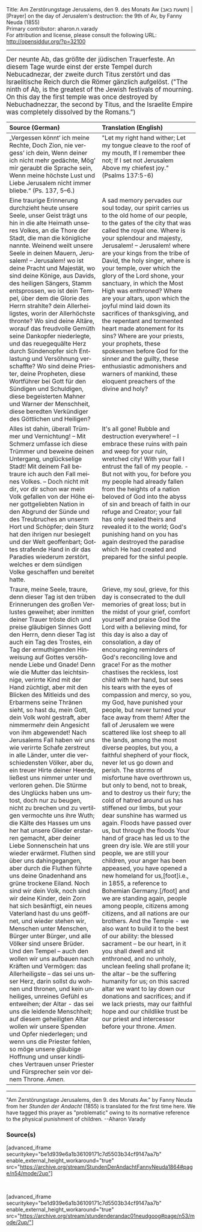 <html>
<head></head>
<body>
Title: Am Zerstörungstage Jerusalems, den 9. des Monats Aw (תשעת באב‎) | [Prayer] on the day of Jerusalem's destruction: the 9th of Av, by Fanny Neuda (1855)<br />
Primary contributor: aharon.n.varady<br />
For attribution and license, please consult the following URL: <a href="http://opensiddur.org/?p=32100">http://opensiddur.org/?p=32100</a>
<p />
<hr />

<div class="english" style="font-size: 1.2em;">
Der neunte Ab, das größte der jüdischen Trauerfeste. An diesem Tage wurde einst der erste Tempel durch Nebucadnezar, der zweite durch Titus zerstört und das Israelitische Reich durch die Römer gänzlich aufgelöst. ("The ninth of Aḅ, is the greatest of the Jewish festivals of mourning. On this day the first temple was once destroyed by Nebuchadnezzar, the second by Titus, and the Israelite Empire was completely dissolved by the Romans.")
</div>

<table style="margin-left: auto;margin-right: auto;" class="draggable">
<thead><tr><th id="x" style="text-align: left;">Source (German)</th><th style="text-align: left;">Translation (English)</th></tr></thead>
<tbody>
<tr><td style="vertical-align:top;">
<div class="german"><span lang="de">
„Vergessen könnt’ ich meine Rechte, 
Doch Zion, nie vergess’ ich dein, 
Wenn deiner ich nicht mehr gedächte, 
Mög’ mir geraubt die Sprache sein, 
Wenn meine höchste Lust und Liebe 
Jerusalem nicht immer bliebe.“ <span class="citation">(Ps. 137, 5–6.)</span> 
</span></div></td>
 
<td style="vertical-align:top;">
<div class="english">
"Let my right hand wither;
Let my tongue cleave 
to the roof of my mouth, 
If I remember thee not; 
If I set not Jerusalem 
Above my chiefest joy." <span class="citation">(Psalms 137:5-6)</span> 
</div></td></tr>


<tr><td style="vertical-align:top;">
<div class="german"><span lang="de">
Eine traurige Erinnerung durchzieht heute unsere Seele, unser Geist trägt uns hin in die alte Heimath unseres Volkes, an die Thore der Stadt, die man die königliche nannte. Weinend weilt unsere Seele in deinen Mauern, Jerusalem! – Jerusalem! wo ist deine Pracht und Majestät, wo sind deine Könige, aus Davids, des heiligen Sängers, Stamm entsprossen, wo ist dein Tempel, über dem die Glorie des Herrn strahlte? dein Allerheiligstes, worin der Allerhöchste thronte? Wo sind deine Altäre, worauf das freudvolle Gemüth seine Dankopfer niederlegte, und das reuegequälte Herz durch Sündenopfer sich Entlastung und Versöhnung verschaffte? Wo sind deine Priester, deine Propheten, diese Wortführer bei Gott für den Sündigen und Schuldigen, diese begeisterten Mahner und Warner der Menschheit, diese beredten Verkündiger des Göttlichen und Heiligen? 
</span></div></td>
 
<td style="vertical-align:top;">
<div class="english">
A sad memory pervades our soul today, our spirit carries us to the old home of our people, to the gates of the city that was called the royal one. Where is your splendour and majesty, Jerusalem! – Jerusalem! where are your kings from the tribe of David, the holy singer, where is your temple, over which the glory of the Lord shone, your sanctuary, in which the Most High was enthroned? Where are your altars, upon which the joyful mind laid down its sacrifices of thanksgiving, and the repentant and tormented heart made atonement for its sins? Where are your priests, your prophets, these spokesmen before God for the sinner and the guilty, these enthusiastic admonishers and warners of mankind, these eloquent preachers of the divine and holy? 
</div></td></tr>


<tr><td style="vertical-align:top;">
<div class="german"><span lang="de">
Alles ist dahin, überall Trümmer und Vernichtung! – Mit Schmerz umfasse ich diese Trümmer und beweine deinen Untergang, unglückselige Stadt! Mit deinem Fall betraure ich auch den Fall meines Volkes. – Doch nicht mit dir, vor dir schon war mein Volk gefallen von der Höhe einer gottgeliebten Nation in den Abgrund der Sünde und des Treubruches an unserm Hort und Schöpfer; dein Sturz hat den ihrigen nur besiegelt und der Welt geoffenbart; Gottes strafende Hand in dir das Paradies wiederum zerstört, welches er dem sündigen Volke geschaffen und bereitet hatte.
</span></div></td>
 
<td style="vertical-align:top;">
<div class="english">
It's all gone! Rubble and destruction everywhere! – I embrace these ruins with pain and weep for your ruin, wretched city! With your fall I entrust the fall of my people. - But not with you, for before you my people had already fallen from the heights of a nation beloved of God into the abyss of sin and breach of faith in our refuge and Creator; your fall has only sealed theirs and revealed it to the world; God's punishing hand on you has again destroyed the paradise which He had created and prepared for the sinful people.
</div></td></tr>


<tr><td style="vertical-align:top;">
<div class="german"><span lang="de">
Traure, meine Seele, traure, denn dieser Tag ist den trüben Erinnerungen des großen Verlustes geweihet; aber inmitten deiner Trauer tröste dich und preise gläubigen Sinnes Gott den Herrn, denn dieser Tag ist auch ein Tag des Trostes, ein Tag der ermuthigenden Hinweisung auf Gottes versöhnende Liebe und Gnade! Denn wie die Mutter das leichtsinnige, verirrte Kind mit der Hand züchtigt, aber mit den Blicken des Mitleids und des Erbarmens seine Thränen sieht, so hast du, mein Gott, dein Volk wohl gestraft, aber nimmermehr dein Angesicht von ihm abgewendet! Nach Jerusalems Fall haben wir uns wie verirrte Schafe zerstreut in alle Länder, unter die verschiedensten Völker, aber du, ein treuer Hirte deiner Heerde, ließest uns nimmer unter und verloren gehen. Die Stürme des Unglücks haben uns umtost, doch nur zu beugen, nicht zu brechen und zu vertilgen vermochte uns ihre Wuth; die Kälte des Hasses um uns her hat unsere Glieder erstarren gemacht, aber deiner Liebe Sonnenschein hat uns wieder erwärmet. Fluthen sind über uns dahingegangen, aber durch die Fluthen führte uns deine Gnadenhand ans grüne trockene Eiland. Noch sind wir dein Volk, noch sind wir deine Kinder, dein Zorn hat sich besänftigt, ein neues Vaterland hast du uns geöffnet, und wieder stehen wir, Menschen unter Menschen, Bürger unter Bürger, und alle Völker sind unsere Brüder. Und den Tempel – auch den wollen wir uns aufbauen nach Kräften und Vermögen: das Allerheiligste – das sei uns unser Herz, darin sollst du wohnen und thronen, und kein unheiliges, unreines Gefühl es entweihen; der Altar - das sei uns die leidende Menschheit; auf diesem geheiligten Altar wollen wir unsere Spenden und Opfer niederlegen; und wenn uns die Priester fehlen, so möge unsere gläubige Hoffnung und unser kindliches Vertrauen unser Priester und Fürsprecher sein vor deinem Throne. <em>Amen</em>.
</span></div></td>
 
<td style="vertical-align:top;">
<div class="english">
Grieve, my soul, grieve, for this day is consecrated to the dull memories of great loss; but in the midst of your grief, comfort yourself and praise God the Lord with a believing mind, for this day is also a day of consolation, a day of encouraging reminders of God's reconciling love and grace! For as the mother chastises the reckless, lost child with her hand, but sees his tears with the eyes of compassion and mercy, so you, my God, have punished your people, but never turned your face away from them! After the fall of Jerusalem we were scattered like lost sheep to all the lands, among the most diverse peoples, but you, a faithful shepherd of your flock, never let us go down and perish. The storms of misfortune have overthrown us, but only to bend, not to break, and to destroy us their fury; the cold of hatred around us has stiffened our limbs, but your dear sunshine has warmed us again. Floods have passed over us, but through the floods Your hand of grace has led us to the green dry isle. We are still your people, we are still your children, your anger has been appeased, you have opened a new homeland for us,[foot]i.e., in 1855, a reference to Bohemian Germany.[/foot] and we are standing again, people among people, citizens among citizens, and all nations are our brothers. And the Temple - we also want to build it to the best of our ability: the blessed sacrament – be our heart, in it you shall dwell and sit enthroned, and no unholy, unclean feeling shall profane it; the altar – be the suffering humanity for us; on this sacred altar we want to lay down our donations and sacrifices; and if we lack priests, may our faithful hope and our childlike trust be our priest and intercessor before your throne. <em>Amen</em>.
</div></td></tr>
</tbody></table>

<hr />

"Am Zerstörungstage Jerusalems, den 9. des Monats Aw." by Fanny Neuda from her <em>Stunden der Andacht</em> (1855) is translated for the first time here. We have tagged this prayer as "problematic" owing to its normative reference to the physical punishment of children. --Aharon Varady

<h3>Source(s)</h3>

[advanced_iframe securitykey="be1d939e6a1b36109171c7d5503b34cf9147aa7b" enable_external_height_workaround="true" src="https://archive.org/stream/StundenDerAndachtFannyNeuda1864#page/n54/mode/2up"]

&nbsp;

[advanced_iframe securitykey="be1d939e6a1b36109171c7d5503b34cf9147aa7b" enable_external_height_workaround="true" src="https://archive.org/stream/stundenderandac01neudgoog#page/n53/mode/2up/"]

&nbsp;
</body>
</html>